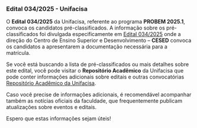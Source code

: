 ### Edital 034/2025 - Unifacisa

O **Edital 034/2025** da Unifacisa, referente ao programa **PROBEM 2025.1**, convoca os candidatos pré-classificados. A informação sobre os pré-classificados foi divulgada especificamente em [Edital 034/2025](https://unifacisa.edu.br/wp-content/uploads/2025/02/Edital_034_Pre-Classificados_Probem-2025.1.pdf) onde a direção do Centro de Ensino Superior e Desenvolvimento – **CESED** convoca os candidatos a apresentarem a documentação necessária para a matrícula.

Se você está buscando a lista de pré-classificados ou mais detalhes sobre este edital, você pode visitar o **Repositório Acadêmico** da Unifacisa que pode conter informações adicionais sobre editais e outras convocatórias [Repositório Acadêmico da Unifacisa](https://unifacisa.edu.br/repositorio-academico/). 

Caso você precise de informações adicionais, é recomendável acompanhar também as notícias oficiais da faculdade, que frequentemente publicam atualizações sobre eventos e editais.

Espero que estas informações sejam úteis!